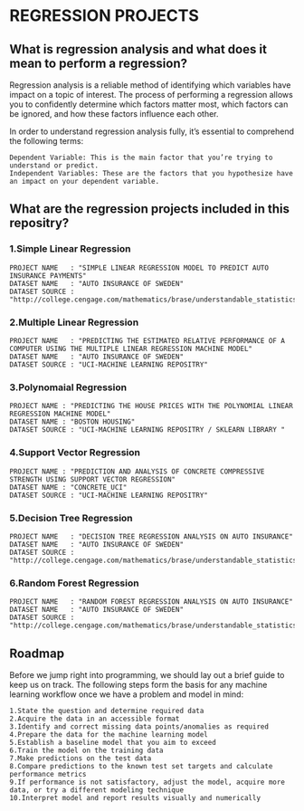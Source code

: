 # REGRESSION PROJECTS
## What is regression analysis and what does it mean to perform a regression?

Regression analysis is a reliable method of identifying which variables have impact on a topic of interest. The process of performing a regression allows you to confidently determine which factors matter most, which factors can be ignored, and how these factors influence each other.

In order to understand regression analysis fully, it’s essential to comprehend the following terms:

    Dependent Variable: This is the main factor that you’re trying to understand or predict. 
    Independent Variables: These are the factors that you hypothesize have an impact on your dependent variable.
    
    
## What are the regression projects included in this repositry?

### 1.Simple Linear Regression 
	PROJECT NAME   : "SIMPLE LINEAR REGRESSION MODEL TO PREDICT AUTO INSURANCE PAYMENTS"
    DATASET NAME   : "AUTO INSURANCE OF SWEDEN"  
    DATASET SOURCE : "http://college.cengage.com/mathematics/brase/understandable_statistics/7e/students/datasets"
### 2.Multiple Linear Regression 
	PROJECT NAME   : "PREDICTING THE ESTIMATED RELATIVE PERFORMANCE OF A COMPUTER USING THE MULTIPLE LINEAR REGRESSION MACHINE MODEL"
    DATASET NAME   : "AUTO INSURANCE OF SWEDEN"
    DATASET SOURCE : "UCI-MACHINE LEARNING REPOSITRY"
### 3.Polynomaial Regression 
	PROJECT NAME : "PREDICTING THE HOUSE PRICES WITH THE POLYNOMIAL LINEAR REGRESSION MACHINE MODEL"
    DATASET NAME : "BOSTON HOUSING"
    DATASET SOURCE : "UCI-MACHINE LEARNING REPOSITRY / SKLEARN LIBRARY "
### 4.Support Vector Regression 
	PROJECT NAME : "PREDICTION AND ANALYSIS OF CONCRETE COMPRESSIVE STRENGTH USING SUPPORT VECTOR REGRESSION"
    DATASET NAME : "CONCRETE_UCI"
    DATASET SOURCE : "UCI-MACHINE LEARNING REPOSITRY"
### 5.Decision Tree Regression 
	PROJECT NAME   : "DECISION TREE REGRESSION ANALYSIS ON AUTO INSURANCE"
    DATASET NAME   : "AUTO INSURANCE OF SWEDEN"
    DATASET SOURCE : "http://college.cengage.com/mathematics/brase/understandable_statistics/7e/students/datasets"
### 6.Random Forest Regression 
	PROJECT NAME   : "RANDOM FOREST REGRESSION ANALYSIS ON AUTO INSURANCE"
    DATASET NAME   : "AUTO INSURANCE OF SWEDEN"
    DATASET SOURCE : "http://college.cengage.com/mathematics/brase/understandable_statistics/7e/students/datasets"
    
## Roadmap

Before we jump right into programming, we should lay out a brief guide to keep us on track. The following steps form the basis for any machine learning workflow once we have a problem and model in mind:

    1.State the question and determine required data
    2.Acquire the data in an accessible format
    3.Identify and correct missing data points/anomalies as required
    4.Prepare the data for the machine learning model
    5.Establish a baseline model that you aim to exceed
    6.Train the model on the training data
    7.Make predictions on the test data
    8.Compare predictions to the known test set targets and calculate performance metrics
    9.If performance is not satisfactory, adjust the model, acquire more data, or try a different modeling technique
    10.Interpret model and report results visually and numerically
    















